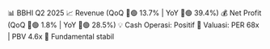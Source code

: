 📊 BBHI Q2 2025
📈 Revenue (QoQ 🔼🟢 13.7% | YoY 🔼🟢 39.4%)
💰 Net Profit (QoQ 🔼🟢 1.8% | YoY 🔼🟢 28.5%)
💡 Cash Operasi: Positif
🧮 Valuasi: PER 68x | PBV 4.6x
🧱 Fundamental stabil
